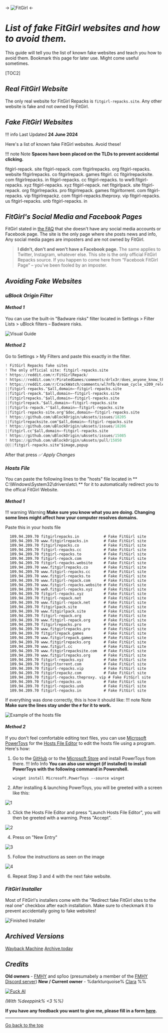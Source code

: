 -> ![FitGirl](https://files.catbox.moe/i5e069.gif) <-
# *List of fake FitGirl websites and how to avoid them.*
This guide will tell you the list of known fake websites and teach you how to avoid them. Bookmark this page for later use. Might come useful sometimes.

[TOC2]

## *Real FitGirl Website*

The only real website for FitGirl Repacks is `fitgirl-repacks.site`. Any other website is fake and not owned by FitGirl.

## *Fake FitGirl Websites*
!!! info Last Updated
           **24 June 2024**

Here's a list of known fake FitGirl websites. Avoid these!

!!! note Note
    **Spaces have been placed on the TLDs to prevent accidental clicking.**

fitgirl-repack. site
fitgirl-repack. com
fitgirlrepacks. org 
fitgirl-repacks. website 
fitgirlrepacks. co 
fitgirlrepack. games 
fitgirl. cc 
fitgirlrepacksite. com 
fitgirlrepacks. in 
fitgirl-repacks. cc 
fitgirl-repacks. to 
ww9.fitgirl-repacks. xyz
fitgirl-repacks. xyz 
fitgirl-repack. net
fitgirlpack. site
fitgirl-repack. org
fitgirlrepacks. pro
fitgirlrepack. games
fitgirltorrent. com
fitgirl-repacks. vip
fitgirlrepackz. com
fitgirl-repacks.theproxy. vip
fitgirl-repacks. us
fitgirl-repacks. unb
fitgirl-repacks. in

## *FitGirl's Social Media and Facebook Pages*
FitGirl stated in [the FAQ](https://fitgirl-repacks.site/faq) that she doesn't have any social media accounts or Facebook page. The site is the only page where she posts news and info, Any social media pages are imposters and are not owned by FitGirl.

> **I didn’t, don’t and won’t have a Facebook page.** The same applies to Twitter, Instagram, whatever else. This site is the only official FitGirl Repacks source. If you happen to come here from “Facebook FitGirl Page” – you’ve been fooled by an imposter.


## *Avoiding Fake Websites*

### *uBlock Origin Filter*

#### *Method 1*

You can use the built-in "Badware risks" filter located in Settings > Filter Lists > uBlock filters – Badware risks.

![Visual Guide](https://files.catbox.moe/xa2jg2.gif)

#### *Method 2*

Go to Settings > My Filters and paste this exactly in the filter.

```python
! FitGirl Repacks fake sites
! The only official site: fitgirl-repacks.site
! https://reddit.com/r/FitGirlRepack/
! https://reddit.com/r/PiratedGames/comments/drlx3r/does_anyone_know_the_official_website_for_fitgirl/
! https://reddit.com/r/CrackWatch/comments/wl7nfb/dream_cycle_v209_release_fitgirl_repack_158_gb/?context=3
||fitgirl-repacks.^$all,domain=~fitgirl-repacks.site
||fitgirl-repack.^$all,domain=~fitgirl-repacks.site
||fitgirlrepacks.^$all,domain=~fitgirl-repacks.site
||fitgirlrepack.^$all,domain=~fitgirl-repacks.site
||fitgirls-repack.*^$all,domain=~fitgirl-repacks.site
||fitgirl-repacks-site.org^$doc,domain=~fitgirl-repacks.site
! https://github.com/uBlockOrigin/uAssets/issues/18205
||fitgirlrepacksite.com^$all,domain=~fitgirl-repacks.site
! https://github.com/uBlockOrigin/uAssets/issues/18206
||fitgirl.cc^$all,domain=~fitgirl-repacks.site
! https://github.com/uBlockOrigin/uAssets/issues/15085
! https://github.com/uBlockOrigin/uAssets/pull/15850
@@||fitgirl-repacks.site^$image,popup
```
After that press *✅ Apply Changes*

### *Hosts File*
You can paste the following lines to the "hosts" file located in ** C:\Windows\System32\drivers\etc\ ** for it to automatically redirect you to the offical FitGirl Website.

#### *Method 1*
!!! warning Warning
    **Make sure you know what you are doing. Changing some lines might affect how your computer resolves domains.**

Paste this in your hosts file
```
  109.94.209.70 fitgirlrepacks.in           # Fake FitGirl site
  109.94.209.70 www.fitgirlrepacks.in       # Fake FitGirl site
  109.94.209.70 fitgirlrepacks.co           # Fake FitGirl site
  109.94.209.70 fitgirl-repacks.cc          # Fake FitGirl site
  109.94.209.70 fitgirl-repacks.to          # Fake FitGirl site
  109.94.209.70 fitgirl-repack.com          # Fake FitGirl site
  109.94.209.70 fitgirl-repacks.website     # Fake FitGirl site
  109.94.209.70 www.fitgirlrepacks.co       # Fake FitGirl site
  109.94.209.70 www.fitgirl-repacks.cc      # Fake FitGirl site
  109.94.209.70 www.fitgirl-repacks.to      # Fake FitGirl site
  109.94.209.70 www.fitgirl-repack.com      # Fake FitGirl site
  109.94.209.70 www.fitgirl-repacks.website # Fake FitGirl site
  109.94.209.70 ww9.fitgirl-repacks.xyz     # Fake FitGirl site
  109.94.209.70 fitgirl-repacks.xyz         # Fake FitGirl site
  109.94.209.70 fitgirl-repack.net          # Fake FitGirl site
  109.94.209.70 www.fitgirl-repack.net      # Fake FitGirl site
  109.94.209.70 fitgirlpack.site            # Fake FitGirl site
  109.94.209.70 www.fitgirlpack.site        # Fake FitGirl site
  109.94.209.70 fitgirl-repack.org          # Fake FitGirl site
  109.94.209.70 www.fitgirl-repack.org      # Fake FitGirl site
  109.94.209.70 fitgirlrepacks.pro          # Fake FitGirl site
  109.94.209.70 www.fitgirlrepacks.pro      # Fake FitGirl site
  109.94.209.70 fitgirlrepack.games         # Fake FitGirl site
  109.94.209.70 www.fitgirlrepack.games     # Fake FitGirl site
  109.94.209.70 www.fitgirlrepacks.org      # Fake FitGirl site
  109.94.209.70 www.fitgirl.cc              # Fake FitGirl site
  109.94.209.70 www.fitgirlrepacksite.com   # Fake FitGirl site
  109.94.209.70 www.fitgirlrepacks.org      # Fake FitGirl site
  109.94.209.70 fitgirl-repacks.xyz         # Fake FitGirl site
  109.94.209.70 fitgirltorrent.com          # Fake FitGirl site
  109.94.209.70 fitgirl-repacks.vip         # Fake FitGirl site
  109.94.209.70 fitgirlrepackz.com          # Fake FitGirl site
  109.94.209.70 fitgirl-repacks.theproxy. vip # Fake FitGirl site
  109.94.209.70 fitgirl-repacks.us          # Fake FitGirl site
  109.94.209.70 fitgirl-repacks.unb         # Fake FitGirl site
  109.94.209.70 fitgirl-repacks.in          # Fake FitGirl site
```
If everything was done correctly, this is how it should like:
!!! note Note
     **Make sure the lines stay under the `#` for it to work.**

![Example of the hosts file](https://files.catbox.moe/hxznxr.png)

#### *Method 2*
If you don't feel comfortable editing text files, you can use [Microsoft PowerToys](https://learn.microsoft.com/en-us/windows/powertoys/install) for the [Hosts File Editor](https://learn.microsoft.com/en-us/windows/powertoys/hosts-file-editor) to edit the hosts file using a program. Here's how:

1. Go to the [GitHub](https://github.com/microsoft/PowerToys/releases/latest) or to the [Microsoft Store](ms-windows-store://pdp/?productid=XP89DCGQ3K6VLD) and install PowerToys from there.
 !!! Info Info
    **You can also use winget (if installed) to install PowerToys with the following command in Powershell.**
    
    `winget install Microsoft.PowerToys --source winget`

2. After installing & launching PowerToys, you will be greeted with a screen like this:

  ![1](https://files.catbox.moe/0044q5.png)
    
3. Click the Hosts File Editor and press "Launch Hosts File Editor", you will then be greeted with a warning. Press "Accept".

![2](https://files.catbox.moe/6armfm.png)

4. Press on "New Entry"

 ![3](https://files.catbox.moe/k9qvpn.png)

5. Follow the instructions as seen on the image

![4](https://files.catbox.moe/7iz4r6.png)

6. Repeat Step 3 and 4 with the next fake website.

### *FitGirl Installer*

Most of FitGirl's installers come with the "Redirect fake FitGirl sites to the real one" checkbox after each installation. Make sure to checkmark it to prevent accidentally going to fake websites!

![Finished Installer](https://files.catbox.moe/k38i26.png)

## *Archived Versions*
[Wayback Machine](http://web.archive.org/https://rentry.co/FakeFitgirlwebsites)
[Archive.today](https://archive.is/rentry.co/FakeFitgirlwebsites)

## *Credits*

**Old owners** - [FMHY](https://fmhy.net) and sp1oo (presumabely a member of the [FMHY Discord server](https://github.com/fmhy/FMHY/wiki/FMHY-Discord))
**New / Current owner** - %darkturquoise% [Clara](claraiscute) %%

[![Fuck AI](https://files.catbox.moe/os5g6k.png)](https://notbyai.fyi)

*(With %deeppink% <3 %%)*

**If you have any feedback you want to give me, please fill in a form [here](https://formulaer.com/f/aa502b70-f46d-4e81-98a2-bd6b2de24540).**

*************

[Go back to the top](#list-of-fake-fitgirl-websites-and-how-to-avoid-them)

